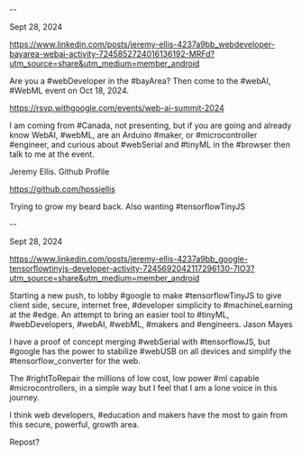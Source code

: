 





--

Sept 28, 2024

https://www.linkedin.com/posts/jeremy-ellis-4237a9bb_webdeveloper-bayarea-webai-activity-7245852724016136192-MRFd?utm_source=share&utm_medium=member_android


Are you a #webDeveloper in the #bayArea?  Then come to the #webAI, #WebML event on Oct 18, 2024.

https://rsvp.withgoogle.com/events/web-ai-summit-2024

I am coming from #Canada, not presenting, but if you are going and already know WebAI, #webML, are an Arduino #maker, or #microcontroller #engineer, and curious about #webSerial and #tinyML in the #browser then talk to me at the event.


Jeremy Ellis.
Github Profile

https://github.com/hpssjellis

Trying to grow my beard back. Also wanting #tensorflowTinyJS




--





Sept 28, 2024

https://www.linkedin.com/posts/jeremy-ellis-4237a9bb_google-tensorflowtinyjs-developer-activity-7245692042117296130-7lO3?utm_source=share&utm_medium=member_android


Starting a new push, to lobby #google to make #tensorflowTinyJS to give client side, secure, internet free, #developer simplicity to #machineLearning at the #edge. An attempt to bring an easier tool to #tinyML,  #webDevelopers, #webAI, #webML, #makers and #engineers. Jason Mayes 

I have a proof of concept merging #webSerial with #tensorflowJS, but #google has the power to stabilize #webUSB on all devices and simplify the #tensorflow_converter for the web.

The #rightToRepair the millions of low cost, low power #ml capable #microcontrollers, in a simple way but I feel that I am a lone voice in this journey.

I think web developers, #education and makers have the most to gain from this secure, powerful, growth area.

Repost?





